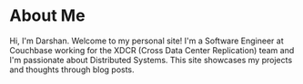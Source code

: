 # About Me
Hi, I'm Darshan. Welcome to my personal site! I'm a Software Engineer at Couchbase working for the XDCR (Cross Data Center Replication) team and I'm passionate about Distributed Systems. This site showcases my projects and thoughts through blog posts.